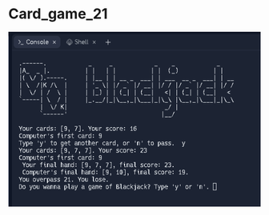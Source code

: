 # Card_game_21

<div>
  <img src="https://github.com/DyllanDan/Card_game_21/blob/main/21_Art.png" height="350">
<div/>

